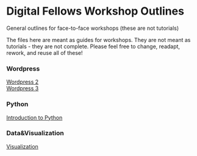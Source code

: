 # Digital Fellows Workshop Outlines

General outlines for face-to-face workshops (these are not tutorials)

The files here are meant as guides for workshops. They are not meant as tutorials - they are not complete. 
Please feel free to change, readapt, rework, and reuse all of these!

### Wordpress

[Wordpress 2](Wordpress/Wordpress_2.md)  
[Wordpress 3](Wordpress/Wordpress_3.md)  

### Python

[Introduction to Python](Python/workshop.ipynb)  

### Data&Visualization
[Visualization](https://github.com/GCDigitalFellows/Workshop-Outlines/blob/master/viz101/README.md)
